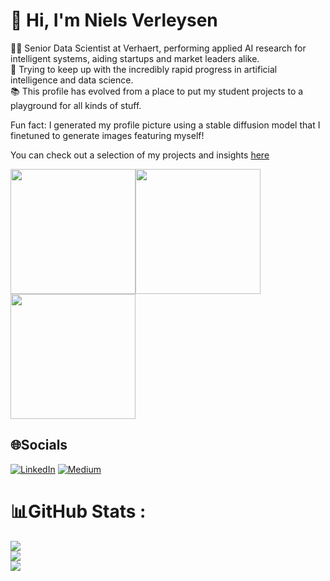 # 👋 Hi, I'm Niels Verleysen
👷‍♂️ Senior Data Scientist at Verhaert, performing applied AI research for intelligent systems, aiding startups and market leaders alike.\
🌱 Trying to keep up with the incredibly rapid progress in artificial intelligence and data science.\
📚 This profile has evolved from a place to put my student projects to a playground for all kinds of stuff. 

Fun fact: I generated my profile picture using a stable diffusion model that I finetuned to generate images featuring myself!

You can check out a selection of my projects and insights [here](https://verleysenniels.github.io/)

<img src="https://github.com/VerleysenNiels/VerleysenNiels.github.io/blob/master/images/showcase/qlearning-showcase.gif?raw=true" height="200"><img src="https://github.com/VerleysenNiels/VerleysenNiels.github.io/blob/master/images/showcase/five_rectangles_bridge.gif?raw=true" height="200"><img src="https://github.com/VerleysenNiels/VerleysenNiels.github.io/blob/master/images/showcase/yolo-showcase-1.gif?raw=true" height="200">

## 🌐Socials
[![LinkedIn](https://img.shields.io/badge/LinkedIn-%230077B5.svg?logo=linkedin&logoColor=white)](https://linkedin.com/in/niels-verleysen-34bb50175) [![Medium](https://img.shields.io/badge/Medium-12100E?logo=medium&logoColor=white)](https://medium.com/@niels.verleysen) 

# 📊GitHub Stats :
![](https://github-readme-stats.vercel.app/api?username=VerleysenNiels&theme=nord&hide_border=false&include_all_commits=false&count_private=true)<br/>
![](https://github-readme-streak-stats.herokuapp.com/?user=VerleysenNiels&theme=nord&hide_border=false)<br/>
![](https://github-readme-stats.vercel.app/api/top-langs/?username=VerleysenNiels&theme=nord&hide_border=false&include_all_commits=false&count_private=true&layout=compact)

